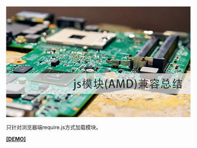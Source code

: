 ![](./demo.jpg)

只针对浏览器端require.js方式加载模块。

**[[DEMO]](https://denghao.me/index.php/archives/amd.html)**
